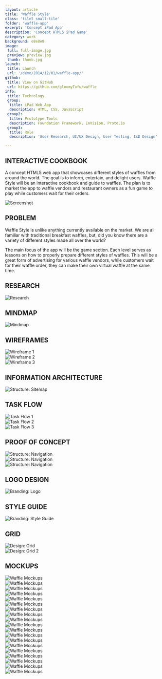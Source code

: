 ```yaml
---
layout: article
title: 'Waffle Style'
class: 'tile5 small-tile'
folder: 'waffle-app'
excerpt: 'Concept iPad App'
description: 'Concept HTML5 iPad Game'
category: work
background: e8e8e8
image:
 full: full-image.jpg
 preview: preview.jpg
 thumb: thumb.jpg
launch: 
 title: Launch
 url: '/demo/2014/12/01/waffle-app/'
github: 
 title: View on GitHub
 url: https://github.com/gloomyTofu/waffle
info:
 title: Technology
 group: 
  title: iPad Web App
  description: HTML, CSS, JavaScript
 group2: 
  title: Prototype Tools
  description: Foundation Framework, InVision, Proto.io
 group3: 
  title: Role
  description: 'User Research, UI/UX Design, User Testing, IxD Design'

---
```


## INTERACTIVE COOKBOOK

A concept HTML5 web app that showcases different styles of waffles from around the world. The goal is to inform, entertain, and delight users. Waffle Style will be an interactive cookbook and guide to waffles. The plan is to market the app to waffle vendors and restaurant owners as a fun game to play while customers wait for their orders.

<div class="screenshot-container">
	<img srcset="/assets/images/work/{{page.folder}}/preview@2x.jpg 1089w, /assets/images/work/{{page.folder}}/preview.jpg 768w" src="/assets/images/work/{{page.folder}}/preview.jpg" alt="Screenshot" />
</div>

## PROBLEM

Waffle Style is unlike anything currently available on the market. We are all familiar with traditional breakfast waffles, but, did you know there are a variety of different styles made all over the world?

The main focus of the app will be the game section. Each level serves as lessons on how to properly prepare different styles of waffles. This will be a great form of advertising for various waffle vendors, while customers wait for their waffle order, they can make their own virtual waffle at the same time. 

## RESEARCH

<div class="screenshot-container no-border">
	<img srcset="/assets/images/work/{{page.folder}}/research-1@2x.jpg 1089w, /assets/images/work/{{page.folder}}/research-1.jpg 768w" src="/assets/images/work/{{page.folder}}/research-1.jpg" alt="Research" />
</div>

## MINDMAP

<div class="screenshot-container no-border">
	<img srcset="/assets/images/work/{{page.folder}}/process-1@2x.jpg 1089w, /assets/images/work/{{page.folder}}/process-1.jpg 768w" src="/assets/images/work/{{page.folder}}/process-1.jpg" alt="Mindmap" />
</div>

## WIREFRAMES

<div class="screenshot-container no-border">
	<img srcset="/assets/images/work/{{page.folder}}/process-2@2x.jpg 1089w, /assets/images/work/{{page.folder}}/process-2.jpg 768w" src="/assets/images/work/{{page.folder}}/process-2.jpg" alt="Wireframe 1" />
</div>

<div class="screenshot-container no-border">
	<img srcset="/assets/images/work/{{page.folder}}/process-3@2x.jpg 1089w, /assets/images/work/{{page.folder}}/process-3.jpg 768w" src="/assets/images/work/{{page.folder}}/process-3.jpg" alt="Wireframe 2" />
</div>

<div class="screenshot-container no-border">
	<img srcset="/assets/images/work/{{page.folder}}/process-4@2x.jpg 1089w, /assets/images/work/{{page.folder}}/process-4.jpg 768w" src="/assets/images/work/{{page.folder}}/process-4.jpg" alt="Wireframe 3" />
</div>

## INFORMATION ARCHITECTURE

<div class="screenshot-container no-border">
	<img srcset="/assets/images/work/{{page.folder}}/process-5@2x.jpg 1089w, /assets/images/work/{{page.folder}}/process-5.jpg 768w" src="/assets/images/work/{{page.folder}}/process-5.jpg" alt="Structure: Sitemap" />
</div>

## TASK FLOW

<div class="screenshot-container no-border">
	<img srcset="/assets/images/work/{{page.folder}}/task-flow-1@2x.jpg 1089w, /assets/images/work/{{page.folder}}/task-flow-1.jpg 768w" src="/assets/images/work/{{page.folder}}/task-flow-1.jpg" alt="Task Flow 1" />
</div>

<div class="screenshot-container no-border">
	<img srcset="/assets/images/work/{{page.folder}}/task-flow-2@2x.jpg 1089w, /assets/images/work/{{page.folder}}/task-flow-2.jpg 768w" src="/assets/images/work/{{page.folder}}/task-flow-2.jpg" alt="Task Flow 2" />
</div>

<div class="screenshot-container no-border">
	<img srcset="/assets/images/work/{{page.folder}}/task-flow-3@2x.jpg 1089w, /assets/images/work/{{page.folder}}/task-flow-3.jpg 768w" src="/assets/images/work/{{page.folder}}/task-flow-3.jpg" alt="Task Flow 3" />
</div>

## PROOF OF CONCEPT

<div class="screenshot-container no-border">
	<img srcset="/assets/images/work/{{page.folder}}/wireframes-1@2x.jpg 1089w, /assets/images/work/{{page.folder}}/wireframes-1.jpg 768w" src="/assets/images/work/{{page.folder}}/wireframes-1.jpg" alt="Structure: Navigation" />
</div>

<div class="screenshot-container no-border">
	<img srcset="/assets/images/work/{{page.folder}}/wireframes-2@2x.jpg 1089w, /assets/images/work/{{page.folder}}/wireframes-2.jpg 768w" src="/assets/images/work/{{page.folder}}/wireframes-2.jpg" alt="Structure: Navigation" />
</div>

<div class="screenshot-container no-border">
	<img srcset="/assets/images/work/{{page.folder}}/wireframes-3@2x.jpg 1089w, /assets/images/work/{{page.folder}}/wireframes-3.jpg 768w" src="/assets/images/work/{{page.folder}}/pwireframes-3.jpg" alt="Structure: Navigation" />
</div>

## LOGO DESIGN

<div class="screenshot-container no-border">
	<img srcset="/assets/images/work/{{page.folder}}/process-7@2x.jpg 1089w, /assets/images/work/{{page.folder}}/process-7.jpg 768w" src="/assets/images/work/{{page.folder}}/process-7.jpg" alt="Branding: Logo" />
</div>

## STYLE GUIDE

<div class="screenshot-container no-border">
	<img srcset="/assets/images/work/{{page.folder}}/process-8@2x.jpg 1089w, /assets/images/work/{{page.folder}}/process-8.jpg 768w" src="/assets/images/work/{{page.folder}}/process-8.jpg" alt="Branding: Style Guide" />
</div>

## GRID

<div class="screenshot-container">
	<img srcset="/assets/images/work/{{page.folder}}/process-9@2x.jpg 1089w, /assets/images/work/{{page.folder}}/process-9.jpg 768w" src="/assets/images/work/{{page.folder}}/process-9.jpg" alt="Design: Grid" />
</div>

<div class="screenshot-container">
	<img srcset="/assets/images/work/{{page.folder}}/process-10@2x.jpg 1089w, /assets/images/work/{{page.folder}}/process-10.jpg 768w" src="/assets/images/work/{{page.folder}}/process-10.jpg" alt="Design: Grid 2" />
</div>

## MOCKUPS

<div class="screenshot-container">
	<img srcset="/assets/images/work/{{page.folder}}/process-11@2x.jpg 1089w, /assets/images/work/{{page.folder}}/process-11.jpg 768w" src="/assets/images/work/{{page.folder}}/process-11.jpg" alt="Waffle Mockups" />
</div>

<div class="screenshot-container">
	<img srcset="/assets/images/work/{{page.folder}}/process-12@2x.jpg 1089w, /assets/images/work/{{page.folder}}/process-12.jpg 768w" src="/assets/images/work/{{page.folder}}/process-12.jpg" alt="Waffle Mockups" />
</div>

<div class="screenshot-container">
	<img srcset="/assets/images/work/{{page.folder}}/process-13@2x.jpg 1089w, /assets/images/work/{{page.folder}}/process-13.jpg 768w" src="/assets/images/work/{{page.folder}}/process-13.jpg" alt="Waffle Mockups" />
</div>

<div class="screenshot-container">
	<img srcset="/assets/images/work/{{page.folder}}/process-14@2x.jpg 1089w, /assets/images/work/{{page.folder}}/process-14.jpg 768w" src="/assets/images/work/{{page.folder}}/process-14.jpg" alt="Waffle Mockups" />
</div>

<div class="screenshot-container">
	<img srcset="/assets/images/work/{{page.folder}}/process-15@2x.jpg 1089w, /assets/images/work/{{page.folder}}/process-15.jpg 768w" src="/assets/images/work/{{page.folder}}/process-15.jpg" alt="Waffle Mockups" />
</div>

<div class="screenshot-container">
	<img srcset="/assets/images/work/{{page.folder}}/process-16@2x.jpg 1089w, /assets/images/work/{{page.folder}}/process-16.jpg 768w" src="/assets/images/work/{{page.folder}}/process-16.jpg" alt="Waffle Mockups" />
</div>

<div class="screenshot-container">
	<img srcset="/assets/images/work/{{page.folder}}/process-17@2x.jpg 1089w, /assets/images/work/{{page.folder}}/process-17.jpg 768w" src="/assets/images/work/{{page.folder}}/process-17.jpg" alt="Waffle Mockups" />
</div>

<div class="screenshot-container">
	<img srcset="/assets/images/work/{{page.folder}}/process-18@2x.jpg 1089w, /assets/images/work/{{page.folder}}/process-18.jpg 768w" src="/assets/images/work/{{page.folder}}/process-18.jpg" alt="Waffle Mockups" />
</div>

<div class="screenshot-container">
	<img srcset="/assets/images/work/{{page.folder}}/process-19@2x.jpg 1089w, /assets/images/work/{{page.folder}}/process-19.jpg 768w" src="/assets/images/work/{{page.folder}}/process-19.jpg" alt="Waffle Mockups" />
</div>

<div class="screenshot-container">
	<img srcset="/assets/images/work/{{page.folder}}/process-20@2x.jpg 1089w, /assets/images/work/{{page.folder}}/process-20.jpg 768w" src="/assets/images/work/{{page.folder}}/process-20.jpg" alt="Waffle Mockups" />
</div>

<div class="screenshot-container">
	<img srcset="/assets/images/work/{{page.folder}}/process-21@2x.jpg 1089w, /assets/images/work/{{page.folder}}/process-21.jpg 768w" src="/assets/images/work/{{page.folder}}/process-21.jpg" alt="Waffle Mockups" />
</div>

<div class="screenshot-container">
	<img srcset="/assets/images/work/{{page.folder}}/process-23@2x.jpg 1089w, /assets/images/work/{{page.folder}}/process-23.jpg 768w" src="/assets/images/work/{{page.folder}}/process-23.jpg" alt="Waffle Mockups" />
</div>

<div class="screenshot-container">
	<img srcset="/assets/images/work/{{page.folder}}/process-22@2x.jpg 1089w, /assets/images/work/{{page.folder}}/process-22.jpg 768w" src="/assets/images/work/{{page.folder}}/process-22.jpg" alt="Waffle Mockups" />
</div>

<div class="screenshot-container">
	<img srcset="/assets/images/work/{{page.folder}}/process-24@2x.jpg 1089w, /assets/images/work/{{page.folder}}/process-24.jpg 768w" src="/assets/images/work/{{page.folder}}/process-24.jpg" alt="Waffle Mockups" />
</div>

<div class="screenshot-container">
	<img srcset="/assets/images/work/{{page.folder}}/process-25@2x.jpg 1089w, /assets/images/work/{{page.folder}}/process-25.jpg 768w" src="/assets/images/work/{{page.folder}}/process-25.jpg" alt="Waffle Mockups" />
</div>

<div class="screenshot-container">
	<img srcset="/assets/images/work/{{page.folder}}/process-26@2x.jpg 1089w, /assets/images/work/{{page.folder}}/process-26.jpg 768w" src="/assets/images/work/{{page.folder}}/process-26.jpg" alt="Waffle Mockups" />
</div>

<div class="screenshot-container">
	<img srcset="/assets/images/work/{{page.folder}}/process-27@2x.jpg 1089w, /assets/images/work/{{page.folder}}/process-27.jpg 768w" src="/assets/images/work/{{page.folder}}/process-27.jpg" alt="Waffle Mockups" />
</div>

<div class="screenshot-container">
	<img srcset="/assets/images/work/{{page.folder}}/process-28@2x.jpg 1089w, /assets/images/work/{{page.folder}}/process-28.jpg 768w" src="/assets/images/work/{{page.folder}}/process-28.jpg" alt="Waffle Mockups" />
</div>

<div class="screenshot-container">
	<img srcset="/assets/images/work/{{page.folder}}/process-29@2x.jpg 1089w, /assets/images/work/{{page.folder}}/process-29.jpg 768w" src="/assets/images/work/{{page.folder}}/process-29.jpg" alt="Waffle Mockups" />
</div>